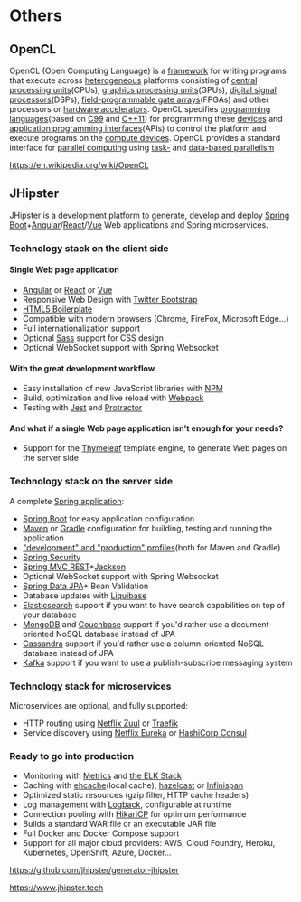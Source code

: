 # Others

## OpenCL

OpenCL (Open Computing Language) is a [framework](https://en.wikipedia.org/wiki/Software_framework) for writing programs that execute across [heterogeneous](https://en.wikipedia.org/wiki/Heterogeneous_computing) platforms consisting of [central processing units](https://en.wikipedia.org/wiki/Central_processing_unit)(CPUs), [graphics processing units](https://en.wikipedia.org/wiki/Graphics_processing_unit)(GPUs), [digital signal processors](https://en.wikipedia.org/wiki/Digital_signal_processor)(DSPs), [field-programmable gate arrays](https://en.wikipedia.org/wiki/Field-programmable_gate_array)(FPGAs) and other processors or [hardware accelerators](https://en.wikipedia.org/wiki/Hardware_accelerator). OpenCL specifies [programming languages](https://en.wikipedia.org/wiki/Programming_language)(based on [C99](https://en.wikipedia.org/wiki/C99) and [C++11](https://en.wikipedia.org/wiki/C%2B%2B11)) for programming these [devices](https://en.wikipedia.org/wiki/Personal_computer_hardware) and [application programming interfaces](https://en.wikipedia.org/wiki/Application_programming_interface)(APIs) to control the platform and execute programs on the [compute devices](https://en.wikipedia.org/wiki/OpenCL_compute_devices). OpenCL provides a standard interface for [parallel computing](https://en.wikipedia.org/wiki/Parallel_computing) using [task-](https://en.wikipedia.org/wiki/Task_parallelism) and [data-based parallelism](https://en.wikipedia.org/wiki/Data_parallelism)

<https://en.wikipedia.org/wiki/OpenCL>

## JHipster

JHipster is a development platform to generate, develop and deploy [Spring Boot](https://projects.spring.io/spring-boot/)+[Angular](https://angular.io/)/[React](https://reactjs.org/)/[Vue](https://vuejs.org/) Web applications and Spring microservices.

### Technology stack on the client side

#### Single Web page application

- [Angular](https://angular.io/) or [React](https://reactjs.org/) or [Vue](https://vuejs.org/)
- Responsive Web Design with [Twitter Bootstrap](https://getbootstrap.com/)
- [HTML5 Boilerplate](http://html5boilerplate.com/)
- Compatible with modern browsers (Chrome, FireFox, Microsoft Edge...)
- Full internationalization support
- Optional [Sass](https://www.npmjs.com/package/node-sass) support for CSS design
- Optional WebSocket support with Spring Websocket

#### With the great development workflow

- Easy installation of new JavaScript libraries with [NPM](https://www.npmjs.com/get-npm)
- Build, optimization and live reload with [Webpack](https://webpack.js.org/)
- Testing with [Jest](https://facebook.github.io/jest/) and [Protractor](http://www.protractortest.org/)

#### And what if a single Web page application isn't enough for your needs?

- Support for the [Thymeleaf](http://www.thymeleaf.org/) template engine, to generate Web pages on the server side

### Technology stack on the server side

A complete [Spring application](https://spring.io/):

- [Spring Boot](https://projects.spring.io/spring-boot/) for easy application configuration
- [Maven](https://maven.apache.org/) or [Gradle](http://www.gradle.org/) configuration for building, testing and running the application
- ["development" and "production" profiles](https://www.jhipster.tech/profiles/)(both for Maven and Gradle)
- [Spring Security](https://docs.spring.io/spring-security/site/index.html)
- [Spring MVC REST](https://spring.io/guides/gs/rest-service/)+[Jackson](https://github.com/FasterXML/jackson)
- Optional WebSocket support with Spring Websocket
- [Spring Data JPA](https://projects.spring.io/spring-data-jpa/)+ Bean Validation
- Database updates with [Liquibase](http://www.liquibase.org/)
- [Elasticsearch](https://github.com/elastic/elasticsearch) support if you want to have search capabilities on top of your database
- [MongoDB](https://www.mongodb.org/) and [Couchbase](https://www.couchbase.com/) support if you'd rather use a document-oriented NoSQL database instead of JPA
- [Cassandra](https://cassandra.apache.org/) support if you'd rather use a column-oriented NoSQL database instead of JPA
- [Kafka](https://kafka.apache.org/) support if you want to use a publish-subscribe messaging system

### Technology stack for microservices

Microservices are optional, and fully supported:

- HTTP routing using [Netflix Zuul](https://github.com/Netflix/zuul) or [Traefik](https://traefik.io/)
- Service discovery using [Netflix Eureka](https://github.com/Netflix/eureka) or [HashiCorp Consul](https://www.consul.io/)

### Ready to go into production

- Monitoring with [Metrics](http://metrics.dropwizard.io/) and [the ELK Stack](https://www.elastic.co/products)
- Caching with [ehcache](http://ehcache.org/)(local cache), [hazelcast](http://www.hazelcast.com/) or [Infinispan](http://infinispan.org/)
- Optimized static resources (gzip filter, HTTP cache headers)
- Log management with [Logback](http://logback.qos.ch/), configurable at runtime
- Connection pooling with [HikariCP](https://github.com/brettwooldridge/HikariCP) for optimum performance
- Builds a standard WAR file or an executable JAR file
- Full Docker and Docker Compose support
- Support for all major cloud providers: AWS, Cloud Foundry, Heroku, Kubernetes, OpenShift, Azure, Docker...

<https://github.com/jhipster/generator-jhipster>

<https://www.jhipster.tech>
